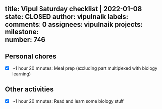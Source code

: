 title:	Vipul Saturday checklist | 2022-01-08
state:	CLOSED
author:	vipulnaik
labels:	
comments:	0
assignees:	vipulnaik
projects:	
milestone:	
number:	746
--
## Personal chores

- [x] ~1 hour 20 minutes: Meal prep (excluding part multiplexed with biology learning)

## Other activities

- [x] ~1 hour 20 minutes: Read and learn some biology stuff
